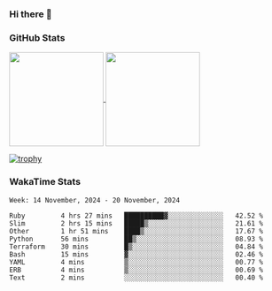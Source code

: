 ### Hi there 👋

### GitHub Stats

<a href="https://github.com/anuraghazra/github-readme-stats">
  <img align="center" height="170px" src="https://github-readme-stats.vercel.app/api/top-langs/?username=tksfjt1024&layout=compact&count_private=true&show_icons=true&show_icons=true&theme=graywhite" />
</a>
<a href="https://github.com/anuraghazra/github-readme-stats">
  <img align="center" height="170px" src="https://github-readme-stats.vercel.app/api?username=tksfjt1024&count_private=true&show_icons=true&show_icons=true&theme=graywhite" />
</a>

[![trophy](https://github-profile-trophy.vercel.app/?username=tksfjt1024)](https://github.com/ryo-ma/github-profile-trophy)

### WakaTime Stats

<!--START_SECTION:waka-->
```text
Week: 14 November, 2024 - 20 November, 2024

Ruby         4 hrs 27 mins   ██████████▓░░░░░░░░░░░░░░   42.52 % 
Slim         2 hrs 15 mins   █████▒░░░░░░░░░░░░░░░░░░░   21.61 % 
Other        1 hr 51 mins    ████▒░░░░░░░░░░░░░░░░░░░░   17.67 % 
Python       56 mins         ██▒░░░░░░░░░░░░░░░░░░░░░░   08.93 % 
Terraform    30 mins         █▒░░░░░░░░░░░░░░░░░░░░░░░   04.84 % 
Bash         15 mins         ▓░░░░░░░░░░░░░░░░░░░░░░░░   02.46 % 
YAML         4 mins          ▒░░░░░░░░░░░░░░░░░░░░░░░░   00.77 % 
ERB          4 mins          ▒░░░░░░░░░░░░░░░░░░░░░░░░   00.69 % 
Text         2 mins          ░░░░░░░░░░░░░░░░░░░░░░░░░   00.40 % 
```
<!--END_SECTION:waka-->
